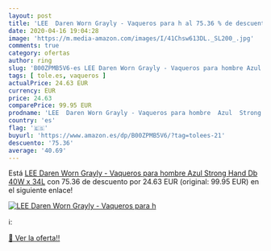 ```yaml
---
layout: post
title: 'LEE  Daren Worn Grayly - Vaqueros para h al 75.36 % de descuento'
date: 2020-04-16 19:04:28
image: 'https://m.media-amazon.com/images/I/41Chsw613DL._SL200_.jpg'
comments: true
category: ofertas
author: ring
slug: 'B00ZPMB5V6-es LEE Daren Worn Grayly - Vaqueros para hombre Azul Strong...'
tags: [ tole.es, vaqueros ]
actualPrice: 24.63 EUR
currency: EUR
price: 24.63
comparePrice: 99.95 EUR
prodname: 'LEE  Daren Worn Grayly - Vaqueros para hombre  Azul  Strong Hand Db   40W x 34L'
country: 'es'
flag: '🇪🇸'
buyurl: 'https://www.amazon.es/dp/B00ZPMB5V6/?tag=tolees-21'
descuento: '75.36'
average: '40.69'
---
```


Está [LEE  Daren Worn Grayly - Vaqueros para hombre  Azul  Strong Hand Db   40W x 34L](https://www.amazon.es/dp/B00ZPMB5V6/?tag=tolees-21) con 75.36 de descuento por 24.63 EUR (original: 99.95 EUR) en el siguiente enlace!

[![LEE  Daren Worn Grayly - Vaqueros para h](https://m.media-amazon.com/images/I/41Chsw613DL._SL200_.jpg)](https://www.amazon.es/dp/B00ZPMB5V6/?tag=tolees-21)

ℹ️:


[🛒 Ver la oferta!!](https://www.amazon.es/dp/B00ZPMB5V6/?tag=tolees-21)
